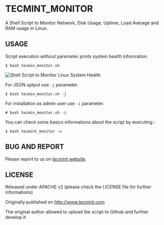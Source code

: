 # TECMINT_MONITOR

A Shell Script to Monitor Network, Disk Usage, Uptime, Load Average and RAM
usage in Linux. 

## USAGE

Script execution without parameter prints system health infomration.

```
$ bash tecmin_monitor.sh 
```

![Shell Script to Monitor Linux System Health](http://www.tecmint.com/wp-content/uploads/2015/05/Linux-Health-Monitoring.png "Shell Script to Monitor Linux System Health")

For JSON uptput use `-j` parameter.

```
$ bash tecmin_monitor.sh -j
```

For installation as admin user use `-i` parameter.

```
# bash tecmin_monitor.sh -i
```

You can check some basics informations about the script by executing : 
```
$ bash tecmint_monitor -v
```

## BUG AND REPORT 

Please report to us on [tecmint website](http://www.tecmint.com/linux-server-health-monitoring-script/).

## LICENSE

Released under APACHE v2 (please check the LICENSE file for further informations)

Originally published on <http://www.tecmint.com>

The original author allowed to upload the script to Github and further develop it.
